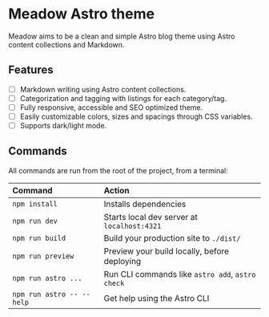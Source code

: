 # Meadow Astro theme

Meadow aims to be a clean and simple Astro blog theme using Astro content collections and Markdown.

## Features

- [ ] Markdown writing using Astro content collections.
- [ ] Categorization and tagging with listings for each category/tag.
- [ ] Fully responsive, accessible and SEO optimized theme.
- [ ] Easily customizable colors, sizes and spacings through CSS variables.
- [ ] Supports dark/light mode.

## Commands

All commands are run from the root of the project, from a terminal:

| Command                   | Action                                           |
| :------------------------ | :----------------------------------------------- |
| `npm install`             | Installs dependencies                            |
| `npm run dev`             | Starts local dev server at `localhost:4321`      |
| `npm run build`           | Build your production site to `./dist/`          |
| `npm run preview`         | Preview your build locally, before deploying     |
| `npm run astro ...`       | Run CLI commands like `astro add`, `astro check` |
| `npm run astro -- --help` | Get help using the Astro CLI                     |
